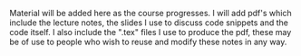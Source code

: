 
Material will be added here as the course progresses. I will add pdf's
which include the lecture notes, the slides I use to discuss code
snippets and the code itself. I also include the ".tex" files I use to
produce the pdf, these may be of use to people who wish to reuse and
modify these notes in any way.